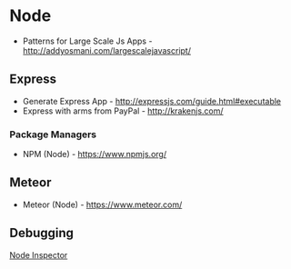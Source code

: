 # Node


* Patterns for Large Scale Js Apps - http://addyosmani.com/largescalejavascript/

## Express
* Generate Express App - http://expressjs.com/guide.html#executable
* Express with arms from PayPal - http://krakenjs.com/

### Package Managers
* NPM (Node) - https://www.npmjs.org/

## Meteor
* Meteor (Node) - https://www.meteor.com/

## Debugging

[Node Inspector](https://github.com/node-inspector/node-inspector)
